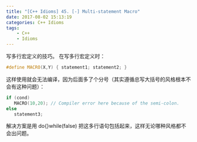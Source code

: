 ```yaml
---
title: "[C++ Idioms] 45. [-] Multi-statement Macro"
date: 2017-08-02 15:13:19
categories: C++ Idioms
tags:
    - C++
    - Idioms
---
```

写多行宏定义的技巧。<!--more-->
在写多行宏定义时：
```cpp
#define MACRO(X,Y) { statement1; statement2; }
```
这样使用就会无法编译，因为后面多了个分号（其实遵循总写大括号的风格根本不会有这种问题）：
```cpp
if (cond)
   MACRO(10,20); // Compiler error here because of the semi-colon.
else
   statement3;
```
解决方案是用 do{}while(false) 把这多行语句包括起来，这样无论哪种风格都不会出问题。